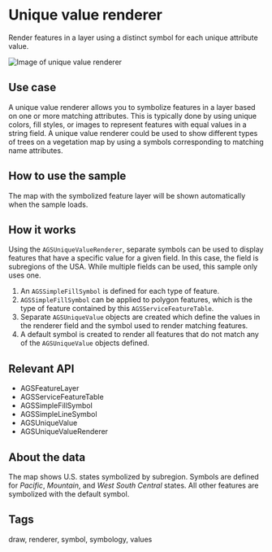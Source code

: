# Unique value renderer

Render features in a layer using a distinct symbol for each unique attribute value.

![Image of unique value renderer](unique-value-renderer.jpg)

## Use case

A unique value renderer allows you to symbolize features in a layer based on one or more matching attributes. This is typically done by using unique colors, fill styles, or images to represent features with equal values in a string field. A unique value renderer could be used to show different types of trees on a vegetation map by using a symbols corresponding to matching name attributes.

## How to use the sample

The map with the symbolized feature layer will be shown automatically when the sample loads.

## How it works

Using the `AGSUniqueValueRenderer`, separate symbols can be used to display features that have a specific value for a given field. In this case, the field is subregions of the USA. While multiple fields can be used, this sample only uses one.

1. An `AGSSimpleFillSymbol` is defined for each type of feature.
2. `AGSSimpleFillSymbol` can be applied to polygon features, which is the type of feature contained by this `AGSServiceFeatureTable`.
3. Separate `AGSUniqueValue` objects are created which define the values in the renderer field and the symbol used to render matching features.
4. A default symbol is created to render all features that do not match any of the `AGSUniqueValue` objects defined.

## Relevant API

* AGSFeatureLayer
* AGSServiceFeatureTable
* AGSSimpleFillSymbol
* AGSSimpleLineSymbol
* AGSUniqueValue
* AGSUniqueValueRenderer

## About the data

The map shows U.S. states symbolized by subregion. Symbols are defined for *Pacific*, *Mountain*, and *West South Central* states. All other features are symbolized with the default symbol.

## Tags

draw, renderer, symbol, symbology, values
